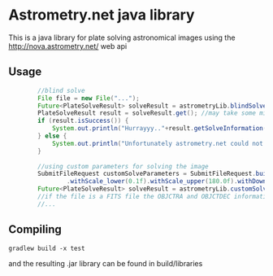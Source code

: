 # Astrometry.net java library
This is a java library for plate solving astronomical images using the http://nova.astrometry.net/ web api

## Usage
```java
		//blind solve
		File file = new File("...");
		Future<PlateSolveResult> solveResult = astrometryLib.blindSolve(file);
		PlateSolveResult result = solveResult.get(); //may take some minutes
		if (result.isSuccess()) {
			System.out.println("Hurrayyy.."+result.getSolveInformation());
		} else {
			System.out.println("Unfortunately astrometry.net could not solve your image");
		}		
		
		//using custom parameters for solving the image
		SubmitFileRequest customSolveParameters = SubmitFileRequest.builder().withPublicly_visible("y").withScale_units("degwidth")
				.withScale_lower(0.1f).withScale_upper(180.0f).withDownsample_factor(2f).withRadius(1.0f).build();
		Future<PlateSolveResult> solveResult = astrometryLib.customSolve(astronomicalFile, customSolveParameters);
		//if the file is a FITS file the OBJCTRA and OBJCTDEC information from the header will be used if not provided in the customSolveParameters object
		//...
```
## Compiling
```
gradlew build -x test
```
and the resulting .jar library can be found in build/libraries
